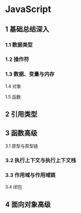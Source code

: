# JavaScript

## 1 基础总结深入

### 1.1 数据类型

### 1.2 操作符

### 1.3 数据、变量与内存

1.4 对象

1.5 函数

## 2 引用类型

## 3 函数高级

3.1 原型与原型链

### 3.2 执行上下文与执行上下文栈

### 3.3 作用域与作用域链

3.4 闭包

## 4 面向对象高级